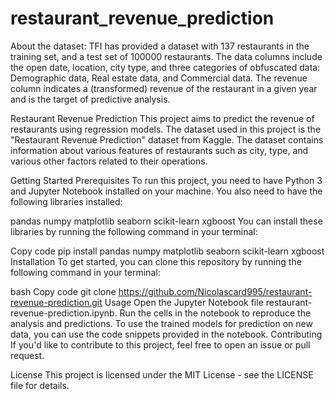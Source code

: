 # restaurant_revenue_prediction

About the dataset:
TFI has provided a dataset with 137 restaurants in the training set, and a test set of 100000 restaurants. The data columns include the open date, location, city type, and three categories of obfuscated data: Demographic data, Real estate data, and Commercial data. The revenue column indicates a (transformed) revenue of the restaurant in a given year and is the target of predictive analysis.


Restaurant Revenue Prediction
This project aims to predict the revenue of restaurants using regression models. The dataset used in this project is the "Restaurant Revenue Prediction" dataset from Kaggle. The dataset contains information about various features of restaurants such as city, type, and various other factors related to their operations.

Getting Started
Prerequisites
To run this project, you need to have Python 3 and Jupyter Notebook installed on your machine. You also need to have the following libraries installed:

pandas
numpy
matplotlib
seaborn
scikit-learn
xgboost
You can install these libraries by running the following command in your terminal:

Copy code
pip install pandas numpy matplotlib seaborn scikit-learn xgboost
Installation
To get started, you can clone this repository by running the following command in your terminal:

bash
Copy code
git clone https://github.com/Nicolascard995/restaurant-revenue-prediction.git
Usage
Open the Jupyter Notebook file restaurant-revenue-prediction.ipynb.
Run the cells in the notebook to reproduce the analysis and predictions.
To use the trained models for prediction on new data, you can use the code snippets provided in the notebook.
Contributing
If you'd like to contribute to this project, feel free to open an issue or pull request.

License
This project is licensed under the MIT License - see the LICENSE file for details.




